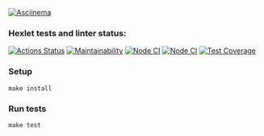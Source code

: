 [![Asciinema](https://asciinema.org/a/YGfDM0G5kW837g9VzKUkYyDsF.svg)](https://asciinema.org/a/YGfDM0G5kW837g9VzKUkYyDsF)


### Hexlet tests and linter status:
[![Actions Status](https://github.com/unclebusy/frontend-project-46/actions/workflows/hexlet-check.yml/badge.svg)](https://github.com/unclebusy/frontend-project-46/actions)
[![Maintainability](https://api.codeclimate.com/v1/badges/e6ce8d73df54e3b970ce/maintainability)](https://codeclimate.com/github/unclebusy/frontend-project-46/maintainability)
[![Node CI](https://github.com/unclebusy/frontend-project-46/actions/workflows/hexlet-check.yml/badge.svg)](https://github.com/unclebusy/frontend-project-46/workflows/hexlet-check.yml)
[![Node CI](https://github.com/unclebusy/frontend-project-46/actions/workflows/nodejs.yml/badge.svg)](https://github.com/unclebusy/frontend-project-46/workflows/nodejs.yml)
[![Test Coverage](https://api.codeclimate.com/v1/badges/e6ce8d73df54e3b970ce/test_coverage)](https://codeclimate.com/github/unclebusy/frontend-project-46/test_coverage)

### Setup
```
make install
```

### Run tests
```
make test
```
